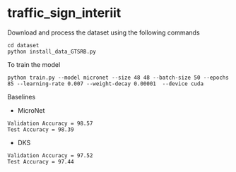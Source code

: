 # traffic_sign_interiit

Download and process the dataset using the following commands
```
cd dataset
python install_data_GTSRB.py
```

To train the model
```
python train.py --model micronet --size 48 48 --batch-size 50 --epochs 85 --learning-rate 0.007 --weight-decay 0.00001  --device cuda
```

Baselines

- MicroNet
```
Validation Accuracy = 98.57
Test Accuracy = 98.39
```

- DKS
```
Validation Accuracy = 97.52
Test Accuracy = 97.44
```